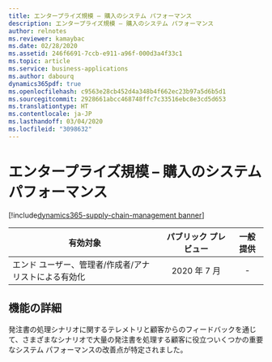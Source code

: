 ```yaml
---
title: エンタープライズ規模 – 購入のシステム パフォーマンス
description: エンタープライズ規模 – 購入のシステム パフォーマンス
author: relnotes
ms.reviewer: kamaybac
ms.date: 02/28/2020
ms.assetid: 246f6691-7ccb-e911-a96f-000d3a4f33c1
ms.topic: article
ms.service: business-applications
ms.author: dabourq
dynamics365pdf: true
ms.openlocfilehash: c9563e28cb452d4a348b4f662ec23b97a5d6b5d1
ms.sourcegitcommit: 2928661abcc468748ffc7c33516ebc8e3cd5d653
ms.translationtype: HT
ms.contentlocale: ja-JP
ms.lasthandoff: 03/04/2020
ms.locfileid: "3098632"
---
```

# <a name="enterprise-scale--purchase-system-performance"></a>エンタープライズ規模 – 購入のシステム パフォーマンス
[!include[dynamics365-supply-chain-management banner](../includes/dynamics365-supply-chain-management.md)]

| 有効対象    |  パブリック プレビュー | 一般提供 | 
| ---------- | :----------: |:----------: |
|エンド ユーザー、管理者/作成者/アナリストによる有効化|2020 年 7 月| -|






## <a name="feature-details"></a>機能の詳細
<!--feature detail start -->
発注書の処理シナリオに関するテレメトリと顧客からのフィードバックを通じて、さまざまなシナリオで大量の発注書を処理する顧客に役立ついくつかの重要なシステム パフォーマンスの改善点が特定されました。
<!--feature detail end -->









